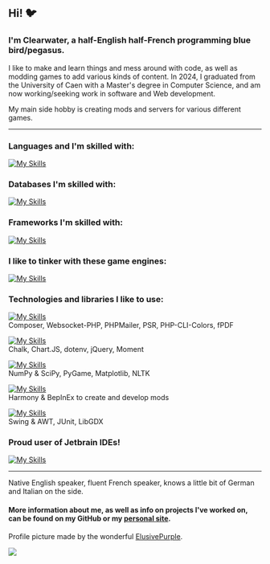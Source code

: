 ## Hi! 🐦

### I'm Clearwater, a half-English half-French programming blue bird/pegasus.
I like to make and learn things and mess around with code, as well as modding games to add various kinds of content.
In 2024, I graduated from the University of Caen with a Master's degree in Computer Science, and am now working/seeking work in software and Web development.

My main side hobby is creating mods and servers for various different games.

---

### Languages and I'm skilled with:
[![My Skills](https://skillicons.dev/icons?i=html,css,js,ts,cs,dotnet,cpp,java,php,discord,nodejs,python)](https://skillicons.dev)

### Databases I'm skilled with:
[![My Skills](https://skillicons.dev/icons?i=mysql,postgres,mongodb,graphql)](https://skillicons.dev)

### Frameworks I'm skilled with:
[![My Skills](https://skillicons.dev/icons?i=laravel,express,react,bootstrap,django,angular)](https://skillicons.dev)

### I like to tinker with these game engines:
[![My Skills](https://skillicons.dev/icons?i=unity,godot,gamemakerstudio)](https://skillicons.dev)

### Technologies and libraries I like to use:
[![My Skills](https://skillicons.dev/icons?i=php)](https://skillicons.dev) <br>
Composer, Websocket-PHP, PHPMailer, PSR, PHP-CLI-Colors, fPDF

[![My Skills](https://skillicons.dev/icons?i=nodejs)](https://skillicons.dev) <br>
Chalk, Chart.JS, dotenv, jQuery, Moment

[![My Skills](https://skillicons.dev/icons?i=python)](https://skillicons.dev) <br>
NumPy & SciPy, PyGame, Matplotlib, NLTK

[![My Skills](https://skillicons.dev/icons?i=unity)](https://skillicons.dev) <br>
Harmony & BepInEx to create and develop mods

[![My Skills](https://skillicons.dev/icons?i=java)](https://skillicons.dev) <br>
Swing & AWT, JUnit, LibGDX

### Proud user of Jetbrain IDEs!
[![My Skills](https://skillicons.dev/icons?i=phpstorm,webstorm,rider)](https://skillicons.dev)

---

Native English speaker, fluent French speaker, knows a little bit of German and Italian on the side.

#### More information about me, as well as info on projects I've worked on, can be found on my GitHub or my [personal site](https://clearwateruk.github.io/).
Profile picture made by the wonderful [ElusivePurple](https://twitter.com/ElusivePurple).


![](https://github-readme-stats.vercel.app/api?username=clearwateruk&theme=vision-friendly-dark&show_icons=true)
